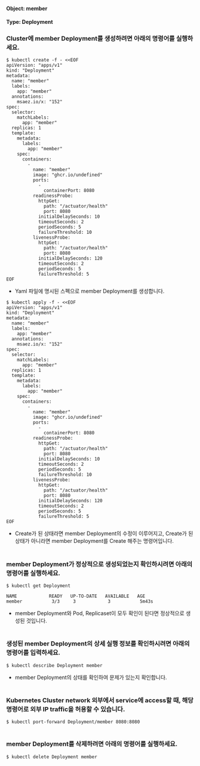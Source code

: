 
#### Object: member
#### Type: Deployment

### Cluster에 member Deployment를 생성하려면 아래의 명령어를 실행하세요.

```
$ kubectl create -f - <<EOF 
apiVersion: "apps/v1"
kind: "Deployment"
metadata: 
  name: "member"
  labels: 
    app: "member"
  annotations: 
    msaez.io/x: "152"
spec: 
  selector: 
    matchLabels: 
      app: "member"
  replicas: 1
  template: 
    metadata: 
      labels: 
        app: "member"
    spec: 
      containers: 
        - 
          name: "member"
          image: "ghcr.io/undefined"
          ports: 
            - 
              containerPort: 8080
          readinessProbe: 
            httpGet: 
              path: "/actuator/health"
              port: 8080
            initialDelaySeconds: 10
            timeoutSeconds: 2
            periodSeconds: 5
            failureThreshold: 10
          livenessProbe: 
            httpGet: 
              path: "/actuator/health"
              port: 8080
            initialDelaySeconds: 120
            timeoutSeconds: 2
            periodSeconds: 5
            failureThreshold: 5
EOF
```
- Yaml 파일에 명시된 스펙으로 member Deployment를 생성합니다.

```
$ kubectl apply -f - <<EOF 
apiVersion: "apps/v1"
kind: "Deployment"
metadata: 
  name: "member"
  labels: 
    app: "member"
  annotations: 
    msaez.io/x: "152"
spec: 
  selector: 
    matchLabels: 
      app: "member"
  replicas: 1
  template: 
    metadata: 
      labels: 
        app: "member"
    spec: 
      containers: 
        - 
          name: "member"
          image: "ghcr.io/undefined"
          ports: 
            - 
              containerPort: 8080
          readinessProbe: 
            httpGet: 
              path: "/actuator/health"
              port: 8080
            initialDelaySeconds: 10
            timeoutSeconds: 2
            periodSeconds: 5
            failureThreshold: 10
          livenessProbe: 
            httpGet: 
              path: "/actuator/health"
              port: 8080
            initialDelaySeconds: 120
            timeoutSeconds: 2
            periodSeconds: 5
            failureThreshold: 5
EOF
```
- Create가 된 상태라면 member Deployment의 수정이 이루어지고, Create가 된 상태가 아니라면 member Deployment를 Create 해주는 명령어입니다.  
#

### member Deployment가 정상적으로 생성되었는지 확인하시려면 아래의 명령어를 실행하세요.

```
$ kubectl get Deployment

NAME            READY   UP-TO-DATE   AVAILABLE   AGE
member           3/3     3            3           5m43s

```
- member Deployment와 Pod, Replicaset이 모두 확인이 된다면 정상적으로 생성된 것입니다.
#

### 생성된 member Deployment의 상세 실행 정보를 확인하시려면 아래의 명령어를 입력하세요.

```
$ kubectl describe Deployment member
```
- member Deployment의 상태를 확인하여 문제가 있는지 확인합니다. 
#

### Kubernetes Cluster network 외부에서 service에 access할 때, 해당 명령어로 외부 IP traffic을 허용할 수 있습니다.

```
$ kubectl port-forward Deployment/member 8080:8080
```
#

### member Deployment를 삭제하려면 아래의 명령어를 실행하세요.

```
$ kubectl delete Deployment member
```
#


